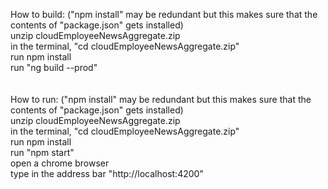 How to build: ("npm install" may be redundant but this makes sure that the contents of "package.json" gets installed) </br>
unzip cloudEmployeeNewsAggregate.zip  </br>
in the terminal, "cd cloudEmployeeNewsAggregate.zip"  </br>
run npm install  </br>
run "ng build --prod" </br>
</br>
</br>
How to run: ("npm install" may be redundant but this makes sure that the contents of "package.json" gets installed) </br>
unzip cloudEmployeeNewsAggregate.zip </br>
in the terminal, "cd cloudEmployeeNewsAggregate.zip" </br>
run npm install </br>
run "npm start" </br>
open a chrome browser  </br>
type in the address bar "http://localhost:4200"  </br>
